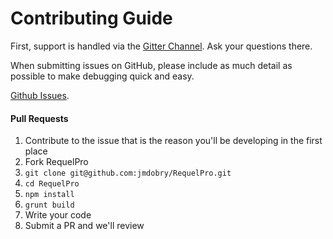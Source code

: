 # Contributing Guide

First, support is handled via the [Gitter Channel](https://gitter.im/jmdobry/RequelPro). Ask your questions there.

When submitting issues on GitHub, please include as much detail as possible to make debugging quick and easy.

[Github Issues](https://github.com/jmdobry/RequelPro/issues).

#### Pull Requests

1. Contribute to the issue that is the reason you'll be developing in the first place
1. Fork RequelPro
1. `git clone git@github.com:jmdobry/RequelPro.git`
1. `cd RequelPro`
1. `npm install`
1. `grunt build`
1. Write your code
1. Submit a PR and we'll review
